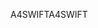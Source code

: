 <span data-ttu-id="b8624-101">A4SWIFT</span><span class="sxs-lookup"><span data-stu-id="b8624-101">A4SWIFT</span></span>